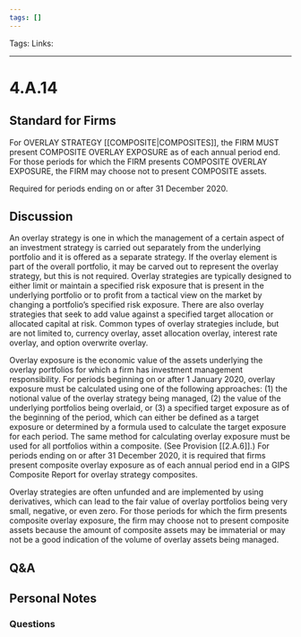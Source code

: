 ```yaml
---
tags: []
---
```

Tags: 
Links: 
___
# 4.A.14
## Standard for Firms
For OVERLAY STRATEGY [[COMPOSITE|COMPOSITES]], the FIRM MUST present COMPOSITE OVERLAY EXPOSURE as of each annual period end. For those periods for which the FIRM presents COMPOSITE OVERLAY EXPOSURE, the FIRM may choose not to present COMPOSITE assets.

Required for periods ending on or after 31 December 2020.
## Discussion
An overlay strategy is one in which the management of a certain aspect of an investment strategy is carried out separately from the underlying portfolio and it is offered as a separate strategy. If the overlay element is part of the overall portfolio, it may be carved out to represent the overlay strategy, but this is not required. Overlay strategies are typically designed to either limit or maintain a specified risk exposure that is present in the underlying portfolio or to profit from a tactical view on the market by changing a portfolio’s specified risk exposure. There are also overlay strategies that seek to add value against a specified target allocation or allocated capital at risk. Common types of overlay strategies include, but are not limited to, currency overlay, asset allocation overlay, interest rate overlay, and option overwrite overlay.

Overlay exposure is the economic value of the assets underlying the overlay portfolios for which a firm has investment management responsibility. For periods beginning on or after 1 January 2020, overlay exposure must be calculated using one of the following approaches: (1) the notional value of the overlay strategy being managed, (2) the value of the underlying portfolios being overlaid, or (3) a specified target exposure as of the beginning of the period, which can either be defined as a target exposure or determined by a formula used to calculate the target exposure for each period. The same method for calculating overlay exposure must be used for all portfolios within a composite. (See Provision [[2.A.6]].) For periods ending on or after 31 December 2020, it is required that firms present composite overlay exposure as of each annual period end in a GIPS Composite Report for overlay strategy composites.

Overlay strategies are often unfunded and are implemented by using derivatives, which can lead to the fair value of overlay portfolios being very small, negative, or even zero. For those periods for which the firm presents composite overlay exposure, the firm may choose not to present composite assets because the amount of composite assets may be immaterial or may not be a good indication of the volume of overlay assets being managed.
## Q&A

## Personal Notes

### Questions